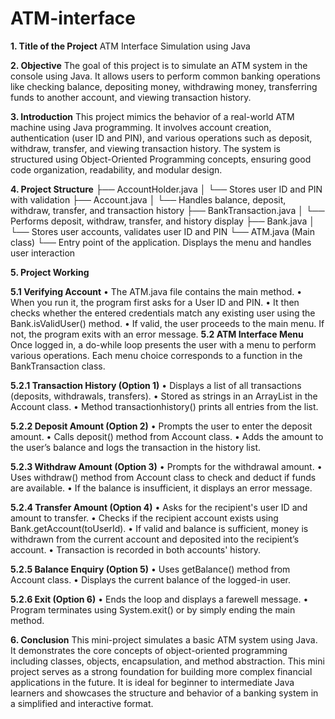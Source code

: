 # ATM-interface

**1. Title of the Project**
ATM Interface Simulation using Java

**2. Objective**
The goal of this project is to simulate an ATM system in the console using Java. It allows users to perform common banking operations like checking balance, depositing money, withdrawing money, transferring funds to another account, and viewing transaction history.

**3. Introduction**
This project mimics the behavior of a real-world ATM machine using Java programming. It involves account creation, authentication (user ID and PIN), and various operations such as deposit, withdraw, transfer, and viewing transaction history.
The system is structured using Object-Oriented Programming concepts, ensuring good code organization, readability, and modular design.

**4. Project Structure**
├── AccountHolder.java
│   └── Stores user ID and PIN with validation
├── Account.java
│   └── Handles balance, deposit, withdraw, transfer, and transaction history
├── BankTransaction.java
│   └── Performs deposit, withdraw, transfer, and history display
├── Bank.java
│   └── Stores user accounts, validates user ID and PIN
└── ATM.java (Main class)
    └── Entry point of the application. Displays the menu and handles user interaction

**5. Project Working**

**5.1 Verifying Account**
•	The ATM.java file contains the main method.
•	When you run it, the program first asks for a User ID and PIN.
•	It then checks whether the entered credentials match any existing user using the Bank.isValidUser() method.
•	If valid, the user proceeds to the main menu. If not, the program exits with an error message.
**5.2 ATM Interface Menu**
Once logged in, a do-while loop presents the user with a menu to perform various operations. Each menu choice corresponds to a function in the BankTransaction class.

**5.2.1 Transaction History (Option 1)**
•	Displays a list of all transactions (deposits, withdrawals, transfers).
•	Stored as strings in an ArrayList<String> in the Account class.
•	Method transactionhistory() prints all entries from the list.

**5.2.2 Deposit Amount (Option 2)**
•	Prompts the user to enter the deposit amount.
•	Calls deposit() method from Account class.
•	Adds the amount to the user’s balance and logs the transaction in the history list.

**5.2.3 Withdraw Amount (Option 3)**
•	Prompts for the withdrawal amount.
•	Uses withdraw() method from Account class to check and deduct if funds are available.
•	If the balance is insufficient, it displays an error message.

**5.2.4 Transfer Amount (Option 4)**
•	Asks for the recipient's user ID and amount to transfer.
•	Checks if the recipient account exists using Bank.getAccount(toUserId).
•	If valid and balance is sufficient, money is withdrawn from the current account and deposited into the recipient’s account.
•	Transaction is recorded in both accounts' history.

**5.2.5 Balance Enquiry (Option 5)**
•	Uses getBalance() method from Account class.
•	Displays the current balance of the logged-in user.

**5.2.6 Exit (Option 6)**
•	Ends the loop and displays a farewell message.
•	Program terminates using System.exit() or by simply ending the main method.

**6. Conclusion**
This mini-project simulates a basic ATM system using Java. It demonstrates the core concepts of object-oriented programming including classes, objects, encapsulation, and method abstraction. This mini project serves as a strong foundation for building more complex financial applications in the future.
It is ideal for beginner to intermediate Java learners and showcases the structure and behavior of a banking system in a simplified and interactive format.

